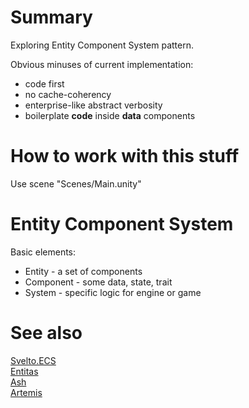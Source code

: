 # Summary
Exploring Entity Component System pattern.  

Obvious minuses of current implementation:  
* code first
* no cache-coherency
* enterprise-like abstract verbosity
* boilerplate __code__ inside __data__ components

# How to work with this stuff
Use scene "Scenes/Main.unity"  

# Entity Component System
Basic elements:  
* Entity - a set of components
* Component - some data, state, trait
* System - specific logic for engine or game

# See also
[Svelto.ECS](https://github.com/sebas77/Svelto.ECS)  
[Entitas](https://github.com/sschmid/Entitas-CSharp)  
[Ash](https://github.com/richardlord/Ash)  
[Artemis](https://github.com/junkdog/artemis-odb)  
